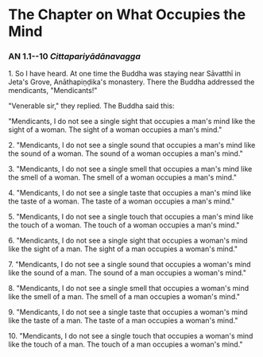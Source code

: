 # The Chapter on What Occupies the Mind

### AN 1.1--10 *Cittapariyādānavagga*

1\. So I have heard. At one time the Buddha was staying near
Sāvatthī in Jeta's Grove, Anāthapiṇḍika's
monastery. There the Buddha addressed the mendicants, "Mendicants!"

<!--pg-->
"Venerable sir," they replied. The Buddha said this:

"Mendicants, I do not see a single sight that occupies a man's mind like
the sight of a woman. The sight of a woman occupies a man's mind."

2\. "Mendicants, I do not see a single sound that occupies a man's mind like
the sound of a woman. The sound of a woman occupies a man's mind."

<!--pg-->
3\. "Mendicants, I do not see a single smell that occupies a man's mind like
the smell of a woman. The smell of a woman occupies a man's mind."

<!--pg-->
4\. "Mendicants, I do not see a single taste that occupies a man's mind like
the taste of a woman. The taste of a woman occupies a man's mind."

<!--pg-->
5\. "Mendicants, I do not see a single touch that occupies a man's mind like
the touch of a woman. The touch of a woman occupies a man's mind."

<!--pg-->
6\. "Mendicants, I do not see a single sight that occupies a woman's mind
like the sight of a man. The sight of a man occupies a woman's mind."

<!--pg-->
7\. "Mendicants, I do not see a single sound that occupies a woman's mind
like the sound of a man. The sound of a man occupies a woman's mind."

<!--pg-->
8\. "Mendicants, I do not see a single smell that occupies a woman's mind
like the smell of a man. The smell of a man occupies a woman's mind."

<!--pg-->
9\. "Mendicants, I do not see a single taste that occupies a woman's mind
like the taste of a man. The taste of a man occupies a woman's mind."

<!--pg-->
10\. "Mendicants, I do not see a single touch that occupies a woman's mind
like the touch of a man. The touch of a man occupies a woman's mind."

<!--pg-->
